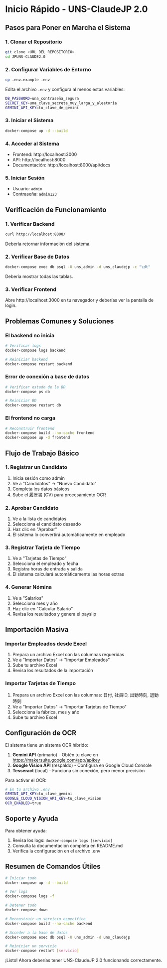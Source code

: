# Inicio Rápido - UNS-ClaudeJP 2.0

## Pasos para Poner en Marcha el Sistema

### 1. Clonar el Repositorio
```bash
git clone <URL_DEL_REPOSITORIO>
cd JPUNS-CLAUDE2.0
```

### 2. Configurar Variables de Entorno
```bash
cp .env.example .env
```

Edita el archivo `.env` y configura al menos estas variables:
```bash
DB_PASSWORD=una_contraseña_segura
SECRET_KEY=una_clave_secreta_muy_larga_y_aleatoria
GEMINI_API_KEY=tu_clave_de_gemini
```

### 3. Iniciar el Sistema
```bash
docker-compose up -d --build
```

### 4. Acceder al Sistema
- Frontend: http://localhost:3000
- API: http://localhost:8000
- Documentación: http://localhost:8000/api/docs

### 5. Iniciar Sesión
- Usuario: `admin`
- Contraseña: `admin123`

## Verificación de Funcionamiento

### 1. Verificar Backend
```bash
curl http://localhost:8000/
```
Debería retornar información del sistema.

### 2. Verificar Base de Datos
```bash
docker-compose exec db psql -U uns_admin -d uns_claudejp -c "\dt"
```
Debería mostrar todas las tablas.

### 3. Verificar Frontend
Abre http://localhost:3000 en tu navegador y deberías ver la pantalla de login.

## Problemas Comunes y Soluciones

### El backend no inicia
```bash
# Verificar logs
docker-compose logs backend

# Reiniciar backend
docker-compose restart backend
```

### Error de conexión a base de datos
```bash
# Verificar estado de la BD
docker-compose ps db

# Reiniciar BD
docker-compose restart db
```

### El frontend no carga
```bash
# Reconstruir frontend
docker-compose build --no-cache frontend
docker-compose up -d frontend
```

## Flujo de Trabajo Básico

### 1. Registrar un Candidato
1. Inicia sesión como admin
2. Ve a "Candidatos" → "Nuevo Candidato"
3. Completa los datos básicos
4. Sube el 履歴書 (CV) para procesamiento OCR

### 2. Aprobar Candidato
1. Ve a la lista de candidatos
2. Selecciona el candidato deseado
3. Haz clic en "Aprobar"
4. El sistema lo convertirá automáticamente en empleado

### 3. Registrar Tarjeta de Tiempo
1. Ve a "Tarjetas de Tiempo"
2. Selecciona el empleado y fecha
3. Registra horas de entrada y salida
4. El sistema calculará automáticamente las horas extras

### 4. Generar Nómina
1. Ve a "Salarios"
2. Selecciona mes y año
3. Haz clic en "Calcular Salario"
4. Revisa los resultados y genera el payslip

## Importación Masiva

### Importar Empleados desde Excel
1. Prepara un archivo Excel con las columnas requeridas
2. Ve a "Importar Datos" → "Importar Empleados"
3. Sube tu archivo Excel
4. Revisa los resultados de la importación

### Importar Tarjetas de Tiempo
1. Prepara un archivo Excel con las columnas: 日付, 社員ID, 出勤時刻, 退勤時刻
2. Ve a "Importar Datos" → "Importar Tarjetas de Tiempo"
3. Selecciona la fábrica, mes y año
4. Sube tu archivo Excel

## Configuración de OCR

El sistema tiene un sistema OCR híbrido:
1. **Gemini API** (primario) - Obtén tu clave en https://makersuite.google.com/app/apikey
2. **Google Vision API** (respaldo) - Configura en Google Cloud Console
3. **Tesseract** (local) - Funciona sin conexión, pero menor precisión

Para activar el OCR:
```bash
# En tu archivo .env
GEMINI_API_KEY=tu_clave_gemini
GOOGLE_CLOUD_VISION_API_KEY=tu_clave_vision
OCR_ENABLED=true
```

## Soporte y Ayuda

Para obtener ayuda:
1. Revisa los logs: `docker-compose logs [servicio]`
2. Consulta la documentación completa en README.md
3. Verifica la configuración en el archivo .env

## Resumen de Comandos Útiles

```bash
# Iniciar todo
docker-compose up -d --build

# Ver logs
docker-compose logs -f

# Detener todo
docker-compose down

# Reconstruir un servicio específico
docker-compose build --no-cache backend

# Acceder a la base de datos
docker-compose exec db psql -U uns_admin -d uns_claudejp

# Reiniciar un servicio
docker-compose restart [servicio]
```

¡Listo! Ahora deberías tener UNS-ClaudeJP 2.0 funcionando correctamente.
